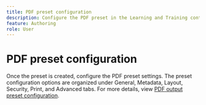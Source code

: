 ```yaml
---
title: PDF preset configuration
description: Configure the PDF preset in the Learning and Training content. 
feature: Authoring 
role: User
---
```

# PDF preset configuration

Once the preset is created, configure the PDF preset settings. The preset configuration options are organized under General, Metadata, Layout, Security, Print, and Advanced tabs. For more details, view [PDF output preset configuration](../web-editor/native-pdf-web-editor.md). 

    
